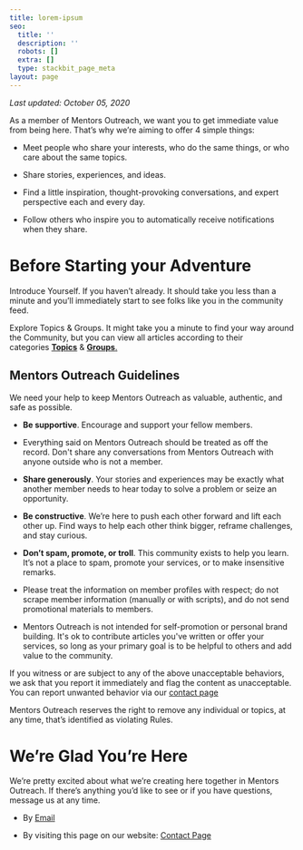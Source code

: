```yaml
---
title: lorem-ipsum
seo:
  title: ''
  description: ''
  robots: []
  extra: []
  type: stackbit_page_meta
layout: page
---
```

*Last updated: October 05, 2020*

As a member of Mentors Outreach, we want you to get immediate value from being here. That’s why we’re aiming to offer 4 simple things:

*   Meet people who share your interests, who do the same things, or who care about the same topics.

*   Share stories, experiences, and ideas.

*   Find a little inspiration, thought-provoking conversations, and expert perspective each and every day.

*   Follow others who inspire you to automatically receive notifications when they share.

# Before Starting your Adventure

Introduce Yourself. If you haven’t already. It should take you less than a minute and you’ll immediately start to see folks like you in the community feed.

Explore Topics & Groups. It might take you a minute to find your way around the Community, but you can view all articles according to their categories [**Topics**](https://social.mentorsoutreach.org/topics) & [**Groups**.](https://social.mentorsoutreach.org/groups)

## Mentors Outreach Guidelines

We need your help to keep Mentors Outreach as valuable, authentic, and safe as possible.

*   **Be supportive**. Encourage and support your fellow members.

*   Everything said on Mentors Outreach should be treated as off the record. Don't share any conversations from Mentors Outreach with anyone outside who is not a member.

*   **Share generously**. Your stories and experiences may be exactly what another member needs to hear today to solve a problem or seize an opportunity.

*   **Be constructive**. We’re here to push each other forward and lift each other up. Find ways to help each other think bigger, reframe challenges, and stay curious.

*   **Don’t spam, promote, or troll**. This community exists to help you learn. It’s not a place to spam, promote your services, or to make insensitive remarks.

*   Please treat the information on member profiles with respect; do not scrape member information (manually or with scripts), and do not send promotional materials to members.

*   Mentors Outreach is not intended for self-promotion or personal brand building. It's ok to contribute articles you've written or offer your services, so long as your primary goal is to be helpful to others and add value to the community.

If you witness or are subject to any of the above unacceptable behaviors, we ask that you report it immediately and flag the content as unacceptable. You can report unwanted behavior via our [contact page](https://mentorsoutreach.org/contact)

Mentors Outreach reserves the right to remove any individual or topics, at any time, that’s identified as violating Rules.

# We’re Glad You’re Here

We’re pretty excited about what we’re creating here together in Mentors Outreach. If there’s anything you’d like to see or if you have questions, message us at any time.

*   By [Email](mailto:contact@bakarimustafa.com)

*   By visiting this page on our website: [Contact Page](https://mentorsoutreach.org/contact)
